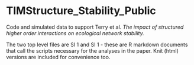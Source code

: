 # TIMStructure_Stability_Public
 
Code and simulated data to support Terry et al. *The impact of structured higher order interactions on ecological network stability.*

The two top level files are SI 1 and SI 1 - these are R markdown documents that call the scripts necessary for the analyses in the paper. Knit (html) versions are included for convenience too. 

